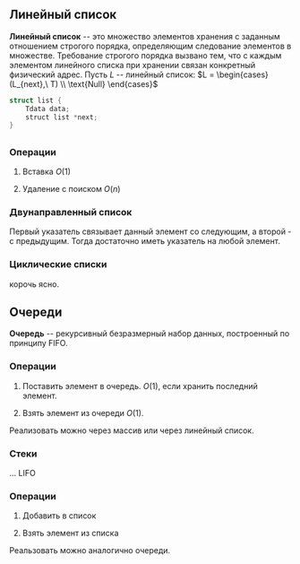 ## Линейный список

**Линейный список** -- это множество элементов хранения с заданным отношением строгого порядка, определяющим следование элементов в множестве. Требование строгого порядка вызвано тем, что с каждым элементом линейного списка при хранении связан конкретный физический адрес. Пусть $L$ -- линейный список: $L = \begin{cases}
(L_{next},\ T) \\
\text{Null}
\end{cases}$

```C
struct list {
    Tdata data;
    struct list *next;
}
```

## 

### Операции

1. Вставка $O(1)$

2. Удаление с поиском $O(n)$

### Двунаправленный список

Первый указатель связывает данный элемент со следующим, а второй - с предыдущим. Тогда достаточно иметь указатель на любой элемент.

### Циклические списки

корочь ясно.

## Очереди

**Очередь** -- рекурсивный безразмерный набор данных, построенный по принципу FIFO.

### Операции

1. Поставить элемент в очередь. $O(1)$, если хранить последний элемент.

2. Взять элемент из очереди $O(1)$.

Реализовать можно через массив или через линейный список.

### Стеки

... LIFO

### Операции

1. Добавить в список

2. Взять элемент из списка

Реальзовать можно аналогично очереди.
